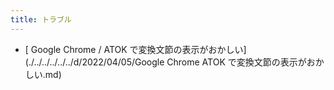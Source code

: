 ```yaml
---
title: トラブル
---
```



- [ Google Chrome / ATOK で変換文節の表示がおかしい](./../../../../../d/2022/04/05/Google Chrome ATOK で変換文節の表示がおかしい.md)




